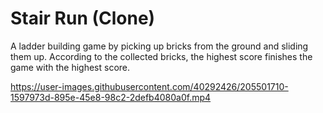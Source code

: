 # Stair Run (Clone)

A ladder building game by picking up bricks from the ground and sliding them up. According to the collected bricks, the highest score finishes the game with the highest score.



https://user-images.githubusercontent.com/40292426/205501710-1597973d-895e-45e8-98c2-2defb4080a0f.mp4

